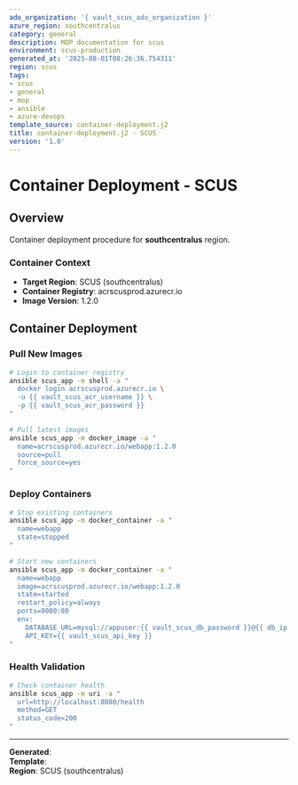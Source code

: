 ```yaml
---
ado_organization: '{ vault_scus_ado_organization }'
azure_region: southcentralus
category: general
description: MOP documentation for scus
environment: scus-production
generated_at: '2025-08-01T08:26:36.754311'
region: scus
tags:
- scus
- general
- mop
- ansible
- azure-devops
template_source: container-deployment.j2
title: container-deployment.j2 - SCUS
version: '1.0'
---
```



# Container Deployment - SCUS

## Overview

Container deployment procedure for **southcentralus** region.

### Container Context

- **Target Region**: SCUS (southcentralus)
- **Container Registry**: acrscusprod.azurecr.io
- **Image Version**: 1.2.0

## Container Deployment

### Pull New Images
```bash
# Login to container registry
ansible scus_app -m shell -a "
  docker login acrscusprod.azurecr.io \
  -u {{ vault_scus_acr_username }} \
  -p {{ vault_scus_acr_password }}
"

# Pull latest images
ansible scus_app -m docker_image -a "
  name=acrscusprod.azurecr.io/webapp:1.2.0
  source=pull
  force_source=yes
"
```

### Deploy Containers
```bash
# Stop existing containers
ansible scus_app -m docker_container -a "
  name=webapp
  state=stopped
"

# Start new containers
ansible scus_app -m docker_container -a "
  name=webapp
  image=acrscusprod.azurecr.io/webapp:1.2.0
  state=started
  restart_policy=always
  ports=8080:80
  env:
    DATABASE_URL=mysql://appuser:{{ vault_scus_db_password }}@{{ db_ip }}:3306/ProductionDB
    API_KEY={{ vault_scus_api_key }}
"
```

### Health Validation
```bash
# Check container health
ansible scus_app -m uri -a "
  url=http://localhost:8080/health
  method=GET
  status_code=200
"
```

---

**Generated**:   
**Template**:   
**Region**: SCUS (southcentralus)